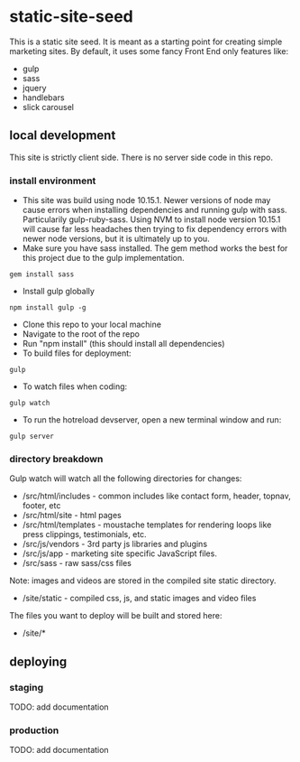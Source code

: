 # static-site-seed
This is a static site seed. It is meant as a starting point for creating simple marketing sites. By default, it uses some fancy Front End only features like:
* gulp
* sass
* jquery
* handlebars
* slick carousel

## local development
This site is strictly client side. There is no server side code in this repo. 

### install environment
* This site was build using node 10.15.1. Newer versions of node may cause errors when installing dependencies and running gulp with sass. Particularily gulp-ruby-sass. Using NVM to install node version 10.15.1 will cause far less headaches then trying to fix dependency errors with newer node versions, but it is ultimately up to you.
* Make sure you have sass installed. The gem method works the best for this project due to the gulp implementation.
```
gem install sass
```
* Install gulp globally
```
npm install gulp -g
```
* Clone this repo to your local machine
* Navigate to the root of the repo
* Run "npm install" (this should install all dependencies)
* To build files for deployment:
```
gulp
```
* To watch files when coding:
```
gulp watch
```
* To run the hotreload devserver, open a new terminal window and run:
```
gulp server
```

### directory breakdown
Gulp watch will watch all the following directories for changes:

* /src/html/includes - common includes like contact form, header, topnav, footer, etc
* /src/html/site - html pages
* /src/html/templates - moustache templates for rendering loops like press clippings, testimonials, etc.
* /src/js/vendors - 3rd party js libraries and plugins
* /src/js/app - marketing site specific JavaScript files. 
* /src/sass - raw sass/css files

Note: images and videos are stored in the compiled site static directory.
* /site/static - compiled css, js, and static images and video files

The files you want to deploy will be built and stored here:
* /site/*

## deploying

### staging
TODO: add documentation

### production
TODO: add documentation





